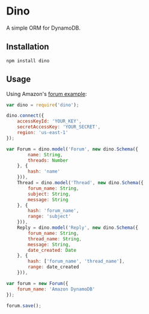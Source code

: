 # Dino

A simple ORM for DynamoDB.

## Installation

```
npm install dino
```

## Usage

Using Amazon's [forum example](http://docs.aws.amazon.com/amazondynamodb/latest/developerguide/SampleTablesAndData.html):

```js
var dino = require('dino');

dino.connect({
    accessKeyId: 'YOUR_KEY',
    secretAccessKey: 'YOUR_SECRET',
    region: 'us-east-1'
});

var Forum = dino.model('Forum', new dino.Schema({
        name: String,
        threads: Number
    }, {
        hash: 'name'
    })),
    Thread = dino.model('Thread', new dino.Schema({
        forum_name: String,
        subject: String,
        message: String
    }, {
        hash: 'forum_name',
        range: 'subject'
    })),
    Reply = dino.model('Reply', new dino.Schema({
        forum_name: String,
        thread_name: String,
        message: String,
        date_created: Date
    }, {
        hash: ['forum_name', 'thread_name'],
        range: date_created
    })),

var forum = new Forum({
    forum_name: 'Amazon DynamoDB'
});

forum.save();
```